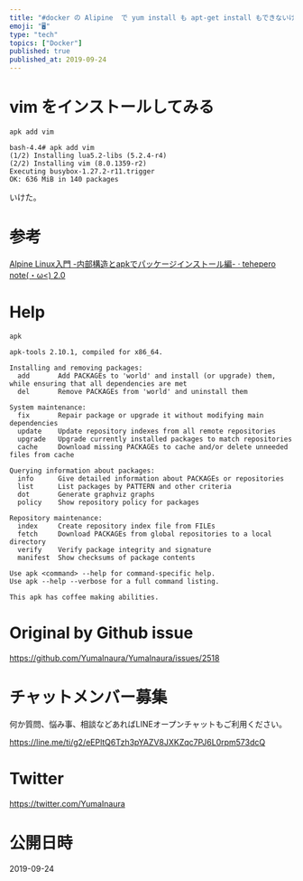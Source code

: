 ```yaml
---
title: "#docker の Alipine  で yum install も apt-get install もできないけど、どうなってんの？ ap"
emoji: "🖥"
type: "tech"
topics: ["Docker"]
published: true
published_at: 2019-09-24
---
```


# vim をインストールしてみる

`apk add vim`

```
bash-4.4# apk add vim
(1/2) Installing lua5.2-libs (5.2.4-r4)
(2/2) Installing vim (8.0.1359-r2)
Executing busybox-1.27.2-r11.trigger
OK: 636 MiB in 140 packages
```

いけた。

# 参考

[Alpine Linux入門 -内部構造とapkでパッケージインストール編- · tehepero note(・ω<) 2.0](https://blog.stormcat.io/post/entry/alpine-entry-apk/)

# Help

```
apk

apk-tools 2.10.1, compiled for x86_64.

Installing and removing packages:
  add       Add PACKAGEs to 'world' and install (or upgrade) them, while ensuring that all dependencies are met
  del       Remove PACKAGEs from 'world' and uninstall them

System maintenance:
  fix       Repair package or upgrade it without modifying main dependencies
  update    Update repository indexes from all remote repositories
  upgrade   Upgrade currently installed packages to match repositories
  cache     Download missing PACKAGEs to cache and/or delete unneeded files from cache

Querying information about packages:
  info      Give detailed information about PACKAGEs or repositories
  list      List packages by PATTERN and other criteria
  dot       Generate graphviz graphs
  policy    Show repository policy for packages

Repository maintenance:
  index     Create repository index file from FILEs
  fetch     Download PACKAGEs from global repositories to a local directory
  verify    Verify package integrity and signature
  manifest  Show checksums of package contents

Use apk <command> --help for command-specific help.
Use apk --help --verbose for a full command listing.

This apk has coffee making abilities.

```

# Original by Github issue

https://github.com/YumaInaura/YumaInaura/issues/2518








<!-- Update From Qiita API -->

# チャットメンバー募集


何か質問、悩み事、相談などあればLINEオープンチャットもご利用ください。

https://line.me/ti/g2/eEPltQ6Tzh3pYAZV8JXKZqc7PJ6L0rpm573dcQ





# Twitter


https://twitter.com/YumaInaura


<!-- Update From Qiita API -->



# 公開日時

2019-09-24
